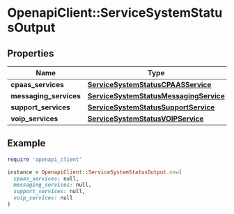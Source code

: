 # OpenapiClient::ServiceSystemStatusOutput

## Properties

| Name | Type | Description | Notes |
| ---- | ---- | ----------- | ----- |
| **cpaas_services** | [**ServiceSystemStatusCPAASService**](ServiceSystemStatusCPAASService.md) |  | [optional] |
| **messaging_services** | [**ServiceSystemStatusMessagingService**](ServiceSystemStatusMessagingService.md) |  | [optional] |
| **support_services** | [**ServiceSystemStatusSupportService**](ServiceSystemStatusSupportService.md) |  | [optional] |
| **voip_services** | [**ServiceSystemStatusVOIPService**](ServiceSystemStatusVOIPService.md) |  | [optional] |

## Example

```ruby
require 'openapi_client'

instance = OpenapiClient::ServiceSystemStatusOutput.new(
  cpaas_services: null,
  messaging_services: null,
  support_services: null,
  voip_services: null
)
```


